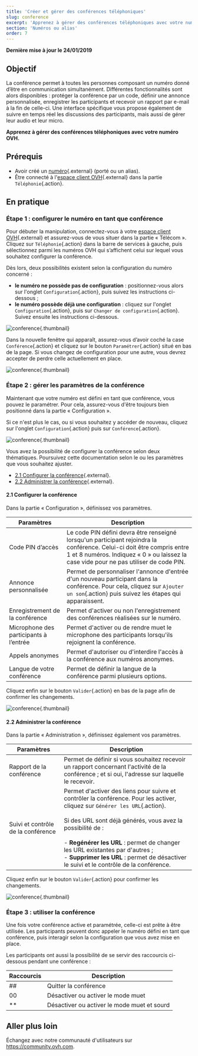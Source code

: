 ```yaml
---
title: 'Créer et gérer des conférences téléphoniques'
slug: conference
excerpt: 'Apprenez à gérer des conférences téléphoniques avec votre numéro OVH'
section: 'Numéros ou alias'
order: 7
---
```


**Dernière mise à jour le 24/01/2019**

## Objectif

La conférence permet à toutes les personnes composant un numéro donné d’être en communication simultanément. Différentes fonctionnalités sont alors disponibles : protéger la conférence par un code, définir une annonce personnalisée, enregistrer les participants et recevoir un rapport par e-mail à la fin de celle-ci. Une interface spécifique vous propose également de suivre en temps réel les discussions des participants, mais aussi de gérer leur audio et leur micro.

**Apprenez à gérer des conférences téléphoniques avec votre numéro OVH.**


## Prérequis

- Avoir créé un [numéro](https://www.ovhtelecom.fr/telephonie/numeros/){.external} (porté ou un alias).
- Être connecté à l'[espace client OVH](https://www.ovhtelecom.fr/manager/#/){.external} dans la partie `Téléphonie`{.action}.

## En pratique

### Étape 1 : configurer le numéro en tant que conférence

Pour débuter la manipulation, connectez-vous à votre [espace client OVH](https://www.ovhtelecom.fr/manager/#/){.external} et assurez-vous de vous situer dans la partie « Télécom ». Cliquez sur `Téléphonie`{.action} dans la barre de services à gauche, puis sélectionnez parmi les numéros OVH qui s’affichent celui sur lequel vous souhaitez configurer la conférence.

Dès lors, deux possibilités existent selon la configuration du numéro concerné :

- **le numéro ne possède pas de configuration** : positionnez-vous alors sur l'onglet `Configuration`{.action}, puis suivez les instructions ci-dessous ;
- **le numéro possède déjà une configuration** : cliquez sur l'onglet `Configuration`{.action}, puis sur `Changer de configuration`{.action}. Suivez ensuite les instructions ci-dessous.

![conference](images/conference-step1.png){.thumbnail}

Dans la nouvelle fenêtre qui apparaît, assurez-vous d’avoir coché la case `Conférence`{.action} et cliquez sur le bouton `Paramétrer`{.action} situé en bas de la page. Si vous changez de configuration pour une autre, vous devrez accepter de perdre celle actuellement en place.

![conference](images/conference-step2.png){.thumbnail}

### Étape 2 : gérer les paramètres de la conférence

Maintenant que votre numéro est défini en tant que conférence, vous pouvez le paramétrer. Pour cela, assurez-vous d'être toujours bien positionné dans la partie « Configuration ».

Si ce n'est plus le cas, ou si vous souhaitez y accéder de nouveau, cliquez sur l'onglet `Configuration`{.action} puis sur `Conférence`{.action}.

![conference](images/conference-step3.png){.thumbnail}

Vous avez la possibilité de configurer la conférence selon deux thématiques. Poursuivez cette documentation selon le ou les paramètres que vous souhaitez ajuster.

- [2.1 Configurer la conférence](./#21-configurer-la-conference){.external}.
- [2.2 Administrer la conférence](./#22-administrer-la-conference){.external}.

#### 2.1 Configurer la conférence

Dans la partie « Configuration », définissez vos paramètres.

|Paramètres|Description|
|---|---|
|Code PIN d’accès|Le code PIN défini devra être renseigné lorsqu'un participant rejoindra la conférence. Celui-ci doit être compris entre 1 et 8 numéros. Indiquez « 0 » ou laissez la case vide pour ne pas utiliser de code PIN.|
|Annonce personnalisée|Permet de personnaliser l'annonce d'entrée d'un nouveau participant dans la conférence. Pour cela, cliquez sur `Ajouter un son`{.action} puis suivez les étapes qui apparaissent.|
|Enregistrement de la conférence|Permet d'activer ou non l'enregistrement des conférences réalisées sur le numéro.|
|Microphone des participants à l’entrée|Permet d'activer ou de rendre muet le microphone des participants lorsqu'ils rejoignent la conférence.|
|Appels anonymes|Permet d'autoriser ou d'interdire l'accès à la conférence aux numéros anonymes.|
|Langue de votre conférence|Permet de définir la langue de la conférence parmi plusieurs options.|

Cliquez enfin sur le bouton `Valider`{.action} en bas de la page afin de confirmer les changements.

![conference](images/conference-step4.png){.thumbnail}

#### 2.2 Administrer la conférence

Dans la partie « Administration », définissez également vos paramètres.

|Paramètres|Description|
|---|---|
|Rapport de la conférence|Permet de définir si vous souhaitez recevoir un rapport concernant l'activité de la conférence ; et si oui, l'adresse sur laquelle le recevoir.|
|Suivi et contrôle de la conférence|Permet d'activer des liens pour suivre et contrôler la conférence. Pour les activer, cliquez sur `Générer les URL`{.action}.<br><br> Si des URL sont déjà générés, vous avez la possibilité de :<br><br> - **Regénérer les URL** : permet de changer les URL existantes par d'autres ;<br> - **Supprimer les URL** : permet de désactiver le suivi et le contrôle de la conférence.|

Cliquez enfin sur le bouton `Valider`{.action} pour confirmer les changements.

![conference](images/conference-step5.png){.thumbnail}

### Étape 3 : utiliser la conférence

Une fois votre conférence active et paramétrée, celle-ci est prête à être utilisée. Les participants peuvent donc appeler le numéro défini en tant que conférence, puis interagir selon la configuration que vous avez mise en place.

Les participants ont aussi la possibilité de se servir des raccourcis ci-dessous pendant une conférence :

|Raccourcis|Description|
|---|---|
|##|Quitter la conférence|
|00|Désactiver ou activer le mode muet|
|**|Désactiver ou activer le mode muet et sourd|

## Aller plus loin

Échangez avec notre communauté d'utilisateurs sur <https://community.ovh.com>.
